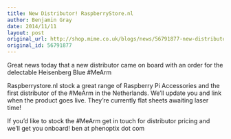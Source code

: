 ```yaml
---
title: New Distributor! RaspberryStore.nl
author: Benjamin Gray
date: 2014/11/11
layout: post
original_url: http://shop.mime.co.uk/blogs/news/56791877-new-distributor-raspberrystore-nl
original_id: 56791877
---
```


Great news today that a new distributor came on board with an order for the delectable Heisenberg Blue #MeArm

Raspberrystore.nl stock a great range of Raspberry Pi Accessories&nbsp;and the first distributor of the #MeArm in the Netherlands. We’ll update you and link when the product goes live. They’re currently flat sheets awaiting laser time!

If you’d like to stock the #MeArm get in touch for distributor pricing and we’ll get you onboard! ben&nbsp;at&nbsp;phenoptix&nbsp;dot&nbsp;com


